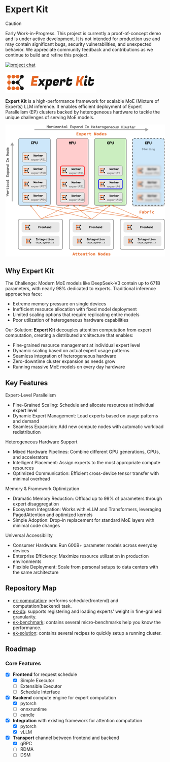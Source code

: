 # Expert Kit

> [!CAUTION]
> Early Work-in-Progress. This project is currently a proof-of-concept demo and is under active development. It is not intended for production use and may contain significant bugs, security vulnerabilities, and unexpected behavior. We appreciate community feedback and contributions as we continue to build and refine this project.

[![project chat](https://img.shields.io/badge/zulip-join_chat-brightgreen.svg)](https://expert-kit.zulipchat.com/)

![](./doc/assets/logo-lr-bg.svg)

**Expert Kit** is a high-performance framework for scalable MoE (Mixture of Experts) LLM inference. It enables efficient deployment of Expert Parallelism (EP) clusters backed by heterogeneous hardware to tackle the unique challenges of serving MoE models.

![](./doc/assets/arch-illustration.svg)

## Why Expert Kit

The Challenge: Modern MoE models like DeepSeek-V3 contain up to 671B parameters, with nearly 98% dedicated to experts. Traditional inference approaches face:

- Extreme memory pressure on single devices
- Inefficient resource allocation with fixed model deployment
- Limited scaling options that require replicating entire models
- Poor utilization of heterogeneous hardware capabilities

Our Solution: **Expert Kit** decouples attention computation from expert computation, creating a distributed architecture that enables:

- Fine-grained resource management at individual expert level
- Dynamic scaling based on actual expert usage patterns
- Seamless integration of heterogeneous hardware
- Zero-downtime cluster expansion as needs grow
- Running massive MoE models on every day hardware

## Key Features

Expert-Level Parallelism

- Fine-Grained Scaling: Schedule and allocate resources at individual expert level
- Dynamic Expert Management: Load experts based on usage patterns and demand
- Seamless Expansion: Add new compute nodes with automatic workload redistribution

Heterogeneous Hardware Support

- Mixed Hardware Pipelines: Combine different GPU generations, CPUs, and accelerators
- Intelligent Placement: Assign experts to the most appropriate compute resources
- Optimized Communication: Efficient cross-device tensor transfer with minimal overhead

Memory & Framework Optimization

- Dramatic Memory Reduction: Offload up to 98% of parameters through expert disaggregation
- Ecosystem Integration: Works with vLLM and Transformers, leveraging PagedAttention and optimized kernels
- Simple Adoption: Drop-in replacement for standard MoE layers with minimal code changes

Universal Accessibility

- Consumer Hardware: Run 600B+ parameter models across everyday devices
- Enterprise Efficiency: Maximize resource utilization in production environments
- Flexible Deployment: Scale from personal setups to data centers with the same architecture

## Repository Map

- [ek-computation](./ek-agent): performs schedule(frontend) and computation(backend) task.
- [ek-db](./ek-edb): supports registering and loading experts' weight in fine-grained granularity.
- [ek-benchmark](./ek-benchmark): contains several micro-benchmarks help you know the performance.
- [ek-solution](./ek-solution): contains several recipes to quickly setup a running cluster.

## Roadmap

### Core Features

- [x] **Frontend** for request schedule
  - [x] Simple Executor
  - [ ] Extensible Executor
  - [ ] Schedule Interface
- [x] **Backend** compute engine for expert computation
  - [x] pytorch
  - [ ] onnxruntime
  - [ ] candle
- [x] **Integration** with existing framework for attention computation
  - [x] pytorch
  - [x] vLLM
- [x] **Transport** channel between frontend and backend
  - [x] gRPC
  - [ ] RDMA
  - [ ] DSM
